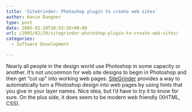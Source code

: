 ```yaml
---
title: 'SiteGrinder: Photoshop plugin to create web sites'
author: Kevin Dangoor
type: post
date: 2005-02-20T20:53:58+00:00
url: /2005/02/20/sitegrinder-photoshop-plugin-to-create-web-sites/
categories:
  - Software Development

---
```

Nearly all people in the design world use Photoshop in some capacity or another. It&#8217;s not uncommon for web site designs to begin in Photoshop and then get &#8220;cut up&#8221; into working web pages. [SiteGrinder][1] provides a way to automatically turn a Photoshop design into web pages by using hints that you give in your layer names. Nice idea, but I&#8217;d have to try it to know for sure. On the plus side, it does seem to be modern web friendly (XHTML, CSS).

 [1]: http://www.medialab.com/sitegrinder/index.html "SiteGrinder Home"
